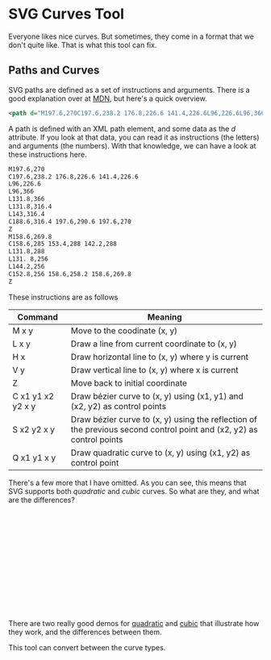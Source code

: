 # SVG Curves Tool

Everyone likes nice curves. But sometimes, they come in a format that we don't quite like. That is what this tool can fix.

## Paths and Curves

SVG paths are defined as a set of instructions and arguments. There is a good explanation over at [MDN][MozillaSVGPaths], but here's a quick overview. 

```xml
<path d="M197.6,270C197.6,238.2 176.8,226.6 141.4,226.6L96,226.6L96,366L131.8,366L131.8,316.4L143,316.4C188.6,316.4 197.6,290.6 197.6,270ZM158.6,269.8C158.6,285 153.4,288 142.2,288L131.8,288L131. 8,256L144.2,256C152.8,256 158.6,258.2 158.6,269.8Z" style="fill-rule:nonzero;"/>
```

A path is defined with an XML path element, and some data as the *d* attribute. If you look at that data, you can read it as instructions (the letters) and arguments (the numbers). With that knowledge, we can have a look at these instructions here.

```xml
M197.6,270
C197.6,238.2 176.8,226.6 141.4,226.6
L96,226.6
L96,366
L131.8,366
L131.8,316.4
L143,316.4
C188.6,316.4 197.6,290.6 197.6,270
Z
M158.6,269.8
C158.6,285 153.4,288 142.2,288
L131.8,288
L131. 8,256
L144.2,256
C152.8,256 158.6,258.2 158.6,269.8
Z
```

These instructions are as follows

| Command | Meaning |
| ------- | ------- |
| M x y | Move to the coodinate (x, y) |
| L x y | Draw a line from current coordinate to (x, y) |
| H x | Draw horizontal line to (x, y) where y is current |
| V y | Draw vertical line to (x, y) where x is current |
| Z | Move back to initial coordinate |
| C x1 y1 x2 y2 x y | Draw bézier curve to (x, y) using (x1, y1) and (x2, y2) as control points |
| S x2 y2 x y | Draw bézier curve to (x, y) using the reflection of the previous second control point and (x2, y2) as control points |
| Q x1 y1 x y | Draw quadratic curve to (x, y) using (x1, y2) as control point |

There's a few more that I have omitted. As you can see, this means that SVG supports both *quadratic* and *cubic* curves. So what are they, and what are the differences?

<img height="200" scr="https://raw.githubusercontent.com/xfbs/svgcurves/master/cubic.png" /><img height="200" scr="https://raw.githubusercontent.com/xfbs/svgcurves/master/quadratic.png" />

There are two really good demos for [quadratic][QuadraticCurveDemo] and [cubic][CubicCurveDemo] that illustrate how they work, and the differences between them.

This tool can convert between the curve types.

[QuadraticCurveDemo]: http://blogs.sitepointstatic.com/examples/tech/svg-curves/quadratic-curve.html
[CubicCurveDemo]: http://blogs.sitepointstatic.com/examples/tech/svg-curves/cubic-curve.html
[MozillaSVGPaths]: https://developer.mozilla.org/en-US/docs/Web/SVG/Tutorial/Paths
